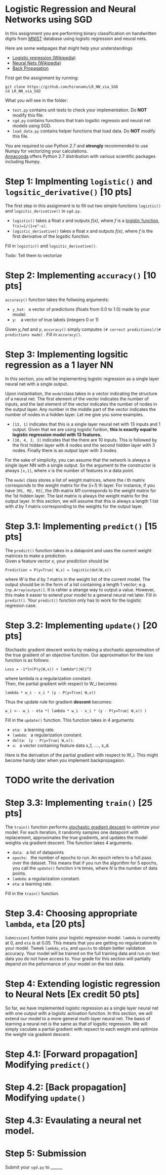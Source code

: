 # Logistic Regression and Neural Networks using SGD
In this assignment you are performing binary classification on handwritten digits from [MNIST](http://yann.lecun.com/exdb/mnist/) database using logisitc regression and neural nets. 

Here are some webpages that might help your understandings
- [Logistic regression (Wikipedia)](https://en.wikipedia.org/wiki/Logistic_regression)
- [Neural Nets (Wikipedia)](https://en.wikipedia.org/wiki/Artificial_neural_network)
- [Back Propagation](http://neuralnetworksanddeeplearning.com/chap2.html)

First get the assignment by running:
```
git clone https://github.com/hiranumn/LR_NN_via_SGD
cd LR_NN_via_SGD
```
What you will see in the folder:
- ```test.py``` contains unit tests to check your implementation. Do **NOT** modify this file.
- ```sgd.py``` contains functions that train logsitic regressio and neural net models using SGD.
- ```load_data.py``` contains helper functions that load data. Do **NOT** modify this file.

You are required to use Python 2.7 and **strongly** recommended to use Numpy for vectorizing your calculations.  
[Annaconda](https://www.continuum.io/downloads) offers Python 2.7 distribution with various scientific packages including Numpy. 
# Step 1: Implmenting  ```logistic()``` and  ```logsitic_derivative()``` [10 pts]
The first step in this assignment is to fill out two simple functions ```logistic()``` and  ```logsitic_derivative()``` in ```sgd.py```.  
- ```logistic()``` takes a float *x* and outputs *f(x)*, where *f* is a [logistic function](https://en.wikipedia.org/wiki/Logistic_regression#Definition_of_the_logistic_function), ```f(x)=1/(1+e^-x)```.
- ```logistic_derivative()``` takes a float *x* and outputs *f(x)*, where *f* is the first derivative of the logsitic function.  

Fill in ```logistic()``` and  ```logsitic_derivative()```.

Todo: Tell them to vectorize 

# Step 2: Implementing ```accuracy()``` [10 pts]
```accuracy()``` function takes the follwoing arguments:
- ```y_hat```: &nbsp; a vector of predictions (floats from 0.0 to 1.0) made by your model. 
- ```y```: &nbsp; &nbsp;a vector of true labels (integers 0 or 1) 

Given *y_hat* and *y*, ```accuracy()``` simply computes ```(# correct predictions)/(# predictions made)``` . Fill in ```accuracy()```.

# Step 3: Implementing logsitic regression as a 1 layer NN
In this section, you will be implementing logistic regression as a single layer neural net with a single output.   

Upon instantiation, the ```model```class takes in a vector indicating the structure of a neural net. The first element of the vector indicates the number of inputs, and the last element of the vector indicates the number of nodes in the output layer. Any number in the middle part of the vector indicates the number of nodes in a hidden layer. Let me give you some examples.
- ```[13, 1]``` indicates that this is a single layer neural net with 13 inputs and 1 output. Given that we are using logistic funtion, **this is exactly equal to logistic regression model with 13 features.**
- ```[10, 4, 3, 3]``` indicates that the there are 10 inputs. This is followed by the first hidden layer with 4 nodes and the second hidden layer with 3 nodes. Finally there is an output layer with 3 nodes.

For the sake of simplicity, you can assume that the network is always a single layer NN with a single output. So the argument to the constructor is always ```[x,1]```, where *x* is the number of features in a data point. 

The ```model``` class stores a list of weight matrices, where the *i* th matrix corresponds to the weight matrix for the (*i+1*) th layer. For instance, if you have ```[M1, M2, M3]```, the *0*th matrix *M1* corresponds to the weight matrix for the 1st hidden layer. The last matrix is always the weight matrix for the output layer. In this section, we will assume that this is always a length 1 list with *d* by *1* matrix corresponding to the weights for the output layer.

# Step 3.1: Implementing ```predict()```  [15 pts]
The ```predict()``` function takes in a datapoint and uses the current weight matrices to make a prediction.  
Given a feature vector *x*, your prediction should be  
``` 
Prediction = P(y=True| W,x) = logistic(dot(W,x))
```
where *W* is the *d* by *1* matrix in the weight list of the current model. The output should be in the form of a list containing a length 1 vector; e.g. ```[np.Array(output)]```. It is rahter a strange way to output a value. However, this make it easier to extend your model to a general neural net later. Fill in ```predict()```. Your ```predict()``` function only has to work for the logistic regresion case.

# Step 3.2: Implementing ```update()``` [20 pts]
Stochastic gradient descent works by making a stochastic approximation of the true gradient of an objective function.
Our approximation for the loss function is as follows: 
```
Loss = -1*ln(P(y|W,x)) + lambda*||W||^2 
```
where lambda is a regularization constant.   
Then, the partial gradient with respect to W_i becomes
```
lambda * w_i - x_i * (y - P(y=True| W,x))
```
Thus the update rule for gradient **descent** becomes:
```
w_i <-- w_i - eta *( lambda * w_i - x_i * (y - P(y=True| W,x)) )
```
Fill in the ```update()``` function. This function takes in 4 arguments:
- ```eta```: &nbsp; a learning rate.
- ```lambda```: &nbsp; a regularization constant.
- ```delta```: &nbsp; ```(y - P(y=True| W,x))```.
- ```x```: &nbsp; a vector containing feature data x_1, ...., x_d.

Here is the derivation of the partial gradient with respect to W_i. This might become handy later when you implement backpropagaion. 

# TODO write the derivation

# Step 3.3: Implementing ```train()``` [25 pts]  
The ```train()``` function performs [stochastic gradient descent](https://en.wikipedia.org/wiki/Stochastic_gradient_descent) to optimize your model. For each iteration, it randomly samples one datapoint with replacement, approximates the true gradients, and updates the model weights via gradient descent. The function takes 4 arguments.
- ```data```: &nbsp; a list of datapoints
- ```epochs```: &nbsp; the number of epochs to run. An epoch refers to a full pass over the dataset. This means that if you run the algorithm for 5 epochs, you call the ```update()``` function ```5*N``` times, where *N* is the number of data points. 
- ```lambda```: a regularization constant.
- ```eta```: a learning rate.

Fill in the ```train()``` function.

# Step 3.4: Choosing appropriate ```lambda```, ```eta``` [20 pts]
```Submission1``` funtion trains your logistic regression model. ```lambda``` is currently at 0, and ```eta``` is at 0.05. This means that you are getting no regularzation in your model. Tweek ```lambda```, ```eta```, and ```epochs``` to obtain better validation accuracy. Your model will be trained on the full training data and run on test data you do not have access to. Your grade for this section will partially depend on the peformance of your model on the test data.  

# Step 4: Extending logistic regression to Neural Nets [Ex credit 50 pts]
So far, we have implemented logistic regression as a single layer neural net with one output with a logisitc activation function. In this section, we will extend our model to a more general multi-layer neural net. The basis of learning a neural net is the same as that of logsitic regression. We will simply caculate a partial gradient with repsect to each weight and optimize the weight via gradient descent. 

# Step 4.1: [Forward propagation] Modifying ```predict()```

# Step 4.2: [Back propagation] Modifying ```update()```

# Step 4.3: Evaulating a neural net model.

# Step 5: Submission
Submit your ```sgd.py``` to ______











